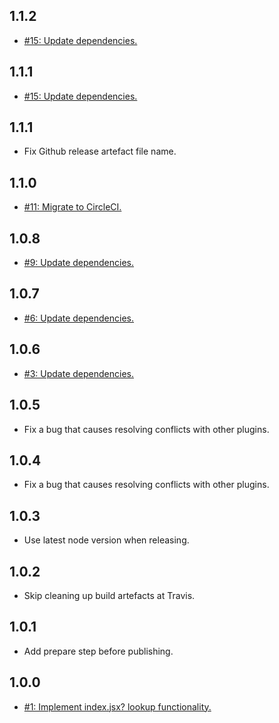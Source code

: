 ## 1.1.2
* [#15: Update dependencies.](https://github.com/haensl/rollup-plugin-local-resolve/issues/15)

## 1.1.1
* [#15: Update dependencies.](https://github.com/haensl/rollup-plugin-local-resolve/issues/15)

## 1.1.1
* Fix Github release artefact file name.

## 1.1.0
* [#11: Migrate to CircleCI.](https://github.com/haensl/rollup-plugin-local-resolve/issues/11)

## 1.0.8
* [#9: Update dependencies.](https://github.com/haensl/rollup-plugin-local-resolve/issues/9)

## 1.0.7
* [#6: Update dependencies.](https://github.com/haensl/rollup-plugin-local-resolve/issues/6)

## 1.0.6
* [#3: Update dependencies.](https://github.com/haensl/rollup-plugin-local-resolve/issues/3)

## 1.0.5
* Fix a bug that causes resolving conflicts with other plugins.

## 1.0.4
* Fix a bug that causes resolving conflicts with other plugins.

## 1.0.3
* Use latest node version when releasing.

## 1.0.2
* Skip cleaning up build artefacts at Travis.

## 1.0.1
* Add prepare step before publishing.

## 1.0.0
* [#1: Implement index.jsx? lookup functionality.](https://github.com/haensl/rollup-plugin-local-resolve/issues/1)
